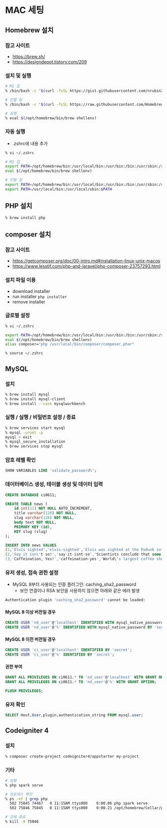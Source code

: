 # MAC 세팅

## Homebrew 설치

### 참고 사이트
* https://brew.sh/
* https://designdepot.tistory.com/209

### 설치 및 실행

```sh 
# M1 칩
% /bin/bash -c "$(curl -fsSL https://gist.githubusercontent.com/nrubin29/bea5aa83e8dfa91370fe83b62dad6dfa/raw/48f48f7fef21abb308e129a80b3214c2538fc611/homebrew_m1.sh)"

# 인텔 칩
% /bin/bash -c "$(curl -fsSL https://raw.githubusercontent.com/Homebrew/install/HEAD/install.sh)"

# 실행
% eval $(/opt/homebrew/bin/brew shellenv)
```


### 자동 실행
* .zshrc에 내용 추가

```sh
% vi ~/.zshrc

# M1 칩
export PATH=/opt/homebrew/bin:/usr/local/bin:/usr/bin:/bin:/usr/sbin:/sbin
eval $(/opt/homebrew/bin/brew shellenv)

# 인텔 칩
export PATH=/opt/homebrew/bin:/usr/local/bin:/usr/bin:/bin:/usr/sbin:/sbin
export PATH=/usr/local/bin:/usr/local/sbin:$PATH
```


## PHP 설치
```sh
% brew install php
```


## composer 설치

### 참고 사이트
* https://getcomposer.org/doc/00-intro.md#installation-linux-unix-macos
* https://www.lesstif.com/php-and-laravel/php-composer-23757293.html




### 설치 파일 이용
* download installer
* run installer ```	php installer ```
* remove installer

### 글로벌 설정
```sh
% vi ~/.zshrc

export PATH=/opt/homebrew/bin:/usr/local/bin:/usr/bin:/bin:/usr/sbin:/sbin
eval $(/opt/homebrew/bin/brew shellenv)
alias composer="php /usr/local/bin/composer/composer.phar"

% source ~/.zshrc
```

## MySQL

### 설치 
```sh
% brew install mysql
% brew install mysql-client
% brew install --cask mysqlworkbench
```

### 실행 / 실행 / 비밀번호 설정 / 종료
```sh
% brew services start mysql
% mysql -uroot -p
mysql > exit
% mysql_secure_installation
% brew services stop mysql
```

### 암호 레벨 확인
```sql
SHOW VARIABLES LIKE 'validate_password%';
```

### 데이터베이스 생성, 테이블 생성 및 데이터 입력
```sql
CREATE DATABASE ci0611;

CREATE TABLE news (
    id int(11) NOT NULL AUTO_INCREMENT,
    title varchar(128) NOT NULL,
    slug varchar(128) NOT NULL,
    body text NOT NULL,
    PRIMARY KEY (id),
    KEY slug (slug)
);

INSERT INTO news VALUES
(1,'Elvis sighted','elvis-sighted','Elvis was sighted at the Podunk internet cafe. It looked like he was writing a CodeIgniter app.'),
(2,'Say it isn\'t so!','say-it-isnt-so','Scientists conclude that some programmers have a sense of humor.'),
(3,'Caffeination, Yes!','caffeination-yes','World\'s largest coffee shop open onsite nested coffee shop for staff only.');
```

### 유저 생성, 접속 권한 설정

* MySQL 8부터 사용되는 인증 플러그인: caching_sha2_password
  * 보안 연결이나 RSA 보안을 사용하지 않으면 아래와 같은 에러 발생

```sh
Authentication plugin 'caching_sha2_password' cannot be loaded:
```

#### MySQL 8 이상 버전일 경우 
```sql
CREATE USER 'nd_user'@'localhost' IDENTIFIED WITH mysql_native_password BY 'secret';
CREATE USER 'nd_user'@'%' IDENTIFIED WITH mysql_native_password BY 'secret';
```

#### MySQL 8 이전 버전일 경우
```sql
CREATE USER 'ci_user'@'localhost' IDENTIFIED BY 'secret';
CREATE USER 'ci_user'@'%' IDENTIFIED BY 'secret';
```
#### 권한 부여
```sql
GRANT ALL PRIVILEGES ON ci0611.* TO 'nd_user'@'localhost' WITH GRANT OPTION;
GRANT ALL PRIVILEGES ON ci0611.* TO 'nd_user'@'%' WITH GRANT OPTION;

FLUSH PRIVILEGES;
```



### 유저 확인 
```sql
SELECT Host,User,plugin,authentication_string FROM mysql.user;
```

## Codeigniter 4

### 설치
```sh
% composer create-project codeigniter4/appstarter my-project
```

### 기타
```sh
# 실행
% php spark serve

# 프로세스 확인
% ps -ef | grep php
  502 75845 74467   0 11:15AM ttys000    0:00.06 php spark serve
  502 75846 75845   0 11:15AM ttys000    0:00.21 /opt/homebrew/Cellar/php/8.0.7/bin/php -S localhost:8080 -t /Users/hyunsung.lee/Desktop/yispg/ci4/ci0611_01/public/ /Users/hyunsung.lee/Desktop/yispg/ci4/ci0611_01/vendor/codeigniter4/framework/system/Commands/Server/rewrite.php

# 강제 종료 
% kill -9 75846
```






